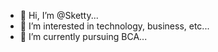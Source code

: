 - 👋 Hi, I’m @Sketty...
- 👀 I’m interested in technology, business, etc...
- 🌱 I’m currently pursuing BCA...

<!---
sketty-intro/sketty-intro is a ✨ special ✨ repository because its `README.md` (this file) appears on your GitHub profile.
You can click the Preview link to take a look at your changes.
--->

